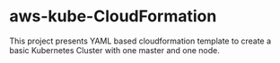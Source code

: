 # aws-kube-CloudFormation

This project presents YAML based cloudformation template to create a basic Kubernetes Cluster with one master and one node. 
